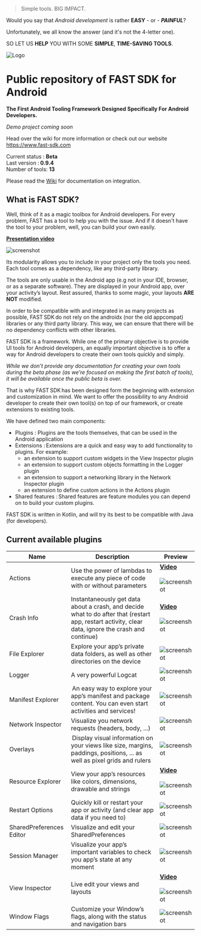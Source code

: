 > Simple tools. BIG IMPACT.

Would you say that *Android development* is rather **EASY** - or - ***PAINFUL***?

Unfortunately, we all know the answer (and it's not the 4-letter one).

SO LET US **HELP** YOU WITH SOME **SIMPLE**, **TIME-SAVING TOOLS**.

![Logo](./assets/images/fast_logo.png)

# Public repository of FAST SDK for Android
**The First Android Tooling Framework Designed Specifically For Android Developers.**

*Demo project coming soon*

Head over the wiki for more information or check out our website https://www.fast-sdk.com

Current status : **Beta**  
Last version : **0.9.4**  
Number of tools: **13**

Please read the [Wiki](https://github.com/ToolsForDevs/FAST-SDK-Android/wiki/First-steps) for documentation on integration.

## What is FAST SDK?
Well, think of it as a magic toolbox for Android developers. For every problem, FAST has a tool to help you with the issue.
And if it doesn't have the tool to your problem, well, you can build your own easily.

**[Presentation video](https://www.youtube.com/watch?v=d_KzA5wDB10)**

![screenshot](./assets/images/launcher.png)

Its modularity allows you to include in your project only the tools you need. Each tool comes as a dependency, like any third-party library.

The tools are only usable in the Android app (e.g not in your IDE, browser, or as a separate software). They are displayed in your Android app, over your activity’s layout. Rest assured, thanks to some magic, your layouts **ARE NOT** modified.

In order to be compatible with and integrated in as many projects as possible, FAST SDK do not rely on the androidx (nor the old appcompat) libraries or any third party library. This way, we can ensure that there will be no dependency conflicts with other libraries.

FAST SDK is a framework. While one of the primary objective is to provide UI tools for Android developers, an equally important objective is to offer a way for Android developers to create their own tools quickly and simply.

*While we don’t provide any documentation for creating your own tools during the beta phase (as we’re focused on making the first batch of tools), it will be available once the public beta is over.*

That is why FAST SDK has been designed form the beginning with extension and customization in mind. We want to offer the possibility to any Android developer to create their own tool(s) on top of our framework, or create extensions to existing tools.

We have defined two main components:
* Plugins : Plugins are the tools themselves, that can be used in the Android application
* Extensions : Extensions are a quick and easy way to add functionality to plugins. For example:
  * an extension to support custom widgets in the View Inspector plugin
  * an extension to support custom objects formatting in the Logger plugin
  * an extension to support a networking library in the Network Inspector plugin
  * an extension to define custom actions in the Actions plugin
* Shared features : Shared features are feature modules you can depend on to build your custom plugins.

FAST SDK is written in Kotlin, and will try its best to be compatible with Java (for developers).


## Current available plugins
Name | Description | Preview
---- | ----------- | -------
Actions |Use the power of lambdas to execute any piece of code with or without parameters | **[Video](https://www.youtube.com/watch?v=F962GEgVUOY)**<br/><br/> ![screenshot](./assets/images/actions.jpg)
Crash Info | Instantaneously get data about a crash, and decide what to do after that (restart app, restart activity, clear data, ignore the crash and continue) | **[Video](https://www.youtube.com/watch?v=zYuKsefqR7U)**<br/><br/> ![screenshot](./assets/images/crash_info.png)
File Explorer | Explore your app’s private data folders, as well as other directories on the device | ![screenshot](./assets/images/file_explorer.jpg)
Logger | A very powerful Logcat | ![screenshot](./assets/images/logger.jpg)
Manifest Explorer | An easy way to explore your app’s manifest and package content. You can even start activities and services! | ![screenshot](./assets/images/manifest_explorer.png)
Network Inspector | Visualize you network requests (headers, body, ...) | ![screenshot](./assets/images/network_inspector.jpg)
Overlays | Display visual information on your views like size, margins, paddings, positions, ... as well as pixel grids and rulers | ![screenshot](./assets/images/overlay.jpg)
Resource Explorer | View your app’s resources like colors, dimensions, drawable and strings | **[Video](https://www.youtube.com/watch?v=8geHl8vYMFM)**<br/><br/> ![screenshot](./assets/images/resource_explorer.jpg)
Restart Options | Quickly kill or restart your app or activity (and clear app data if you need to) | ![screenshot](./assets/images/restart_options.png)
SharedPreferences Editor | Visualize and edit your SharedPreferences | ![screenshot](./assets/images/shared_preferences.jpg)
Session Manager | Visualize your app’s important variables to check you app’s state at any moment | ![screenshot](./assets/images/session_manager.jpg)
View Inspector | Live edit your views and layouts | **[Video](https://www.youtube.com/watch?v=urumZQpa83I)**<br/><br/>  ![screenshot](./assets/images/view_inspector.jpg)
Window Flags | Customize your Window’s flags, along with the status and navigation bars | ![screenshot](./assets/images/window_flags.gif)

